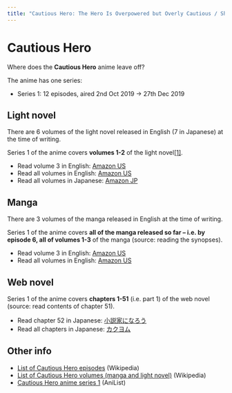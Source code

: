 ```yaml
---
title: "Cautious Hero: The Hero Is Overpowered but Overly Cautious / Shinchou Yuusha: Kono Yuusha ga Ore TUEEE Kuse ni Shinchou Sugiru"
---
```


# Cautious Hero

Where does the **Cautious Hero** anime leave off?

The anime has one series:

* Series 1: 12 episodes, aired 2nd Oct 2019 -> 27th Dec 2019

## Light novel

There are 6 volumes of the light novel released in English (7 in Japanese) at the time of writing.

Series 1 of the anime covers **volumes 1-2** of the light novel[[1]](https://www.reddit.com/r/anime/comments/egdiz4/overly_cautious_heros_ending_is_that_also_where/fc5uzru/).

* Read volume 3 in English: [Amazon US](https://www.amazon.com/Overpowered-Overly-Cautious-light-novel-ebook/dp/B07WQWT5WL)
* Read all volumes in English: [Amazon US](https://www.amazon.com/dp/B083FHMH1P)
* Read all volumes in Japanese: [Amazon JP](https://www.amazon.co.jp/dp/B074CJGSX1)

## Manga

There are 3 volumes of the manga released in English at the time of writing.

Series 1 of the anime covers **all of the manga released so far – i.e. by episode 6, all of volumes 1-3** of the manga (source: reading the synopses).

* Read volume 3 in English: [Amazon US](https://www.amazon.com/gp/product/B08TY6PBM6)
* Read all volumes in English: [Amazon US](https://www.amazon.com/dp/B08135Y4T4)

## Web novel

Series 1 of the anime covers **chapters 1-51** (i.e. part 1) of the web novel (source: read contents of chapter 51).

* Read chapter 52 in Japanese: [小説家になろう](https://kakuyomu.jp/works/1177354054881165840/episodes/1177354054882053698)
* Read all chapters in Japanese: [カクヨム](https://kakuyomu.jp/works/1177354054881165840)

## Other info

* [List of Cautious Hero episodes](https://en.wikipedia.org/wiki/List_of_Cautious_Hero_episodes) (Wikipedia)
* [List of Cautious Hero volumes (manga and light novel)](https://en.wikipedia.org/wiki/Cautious_Hero:_The_Hero_Is_Overpowered_but_Overly_Cautious) (Wikipedia)
* [Cautious Hero anime series 1](https://anilist.co/anime/105156/Shinchou-Yuusha-Kono-Yuusha-ga-Ore-TUEEE-Kuse-ni-Shinchou-Sugiru/) (AniList)
